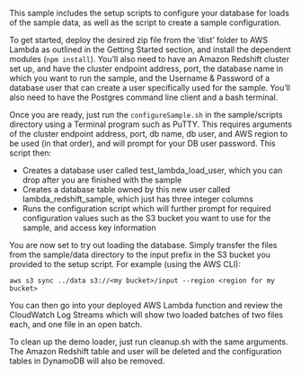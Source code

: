 This sample includes the setup scripts to configure your database for loads of the sample data, as well as the script to create a sample configuration.

To get started, deploy the desired zip file from the ‘dist’ folder to AWS Lambda as outlined in the Getting Started section, and install the dependent modules (`npm install`). You’ll also need to have an Amazon Redshift cluster set up, and have the cluster endpoint address, port, the database name in which you want to run the sample, and the Username & Password of a database user that can create a user specifically used for the sample. You’ll also need to have the Postgres command line client and a bash terminal.

Once you are ready, just run the `configureSample.sh` in the sample/scripts directory using a Terminal program such as PuTTY. This requires arguments of the cluster endpoint address, port, db name, db user, and AWS region to be used (in that order), and will prompt for your DB user password. This script then:
* Creates a database user called test_lambda_load_user, which you can drop after you are finished with the sample
* Creates a database table owned by this new user called lambda_redshift_sample, which just has three integer columns
* Runs the configuration script which will further prompt for required configuration values such as the S3 bucket you want to use for the sample, and access key information

You are now set to try out loading the database. Simply transfer the files from the sample/data directory to the input prefix in the S3 bucket you provided to the setup script. For example (using the AWS CLI):

```aws s3 sync ../data s3://<my bucket>/input --region <region for my bucket>```

You can then go into your deployed AWS Lambda function and review the CloudWatch Log Streams which will show two loaded batches of two files each, and one file in an open batch.

To clean up the demo loader, just run cleanup.sh with the same arguments. The Amazon Redshift table and user will be deleted and the configuration tables in DynamoDB will also be removed.